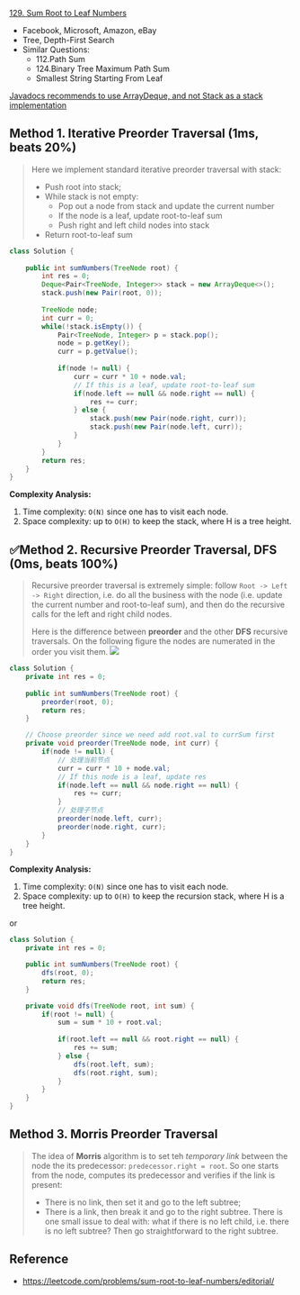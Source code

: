 [129. Sum Root to Leaf Numbers](https://leetcode.com/problems/sum-root-to-leaf-numbers/)

* Facebook, Microsoft, Amazon, eBay
* Tree, Depth-First Search
* Similar Questions:
    * 112.Path Sum
    * 124.Binary Tree Maximum Path Sum
    * Smallest String Starting From Leaf
    
[Javadocs recommends to use ArrayDeque, and not Stack as a stack implementation](https://docs.oracle.com/javase/8/docs/api/java/util/ArrayDeque.html)
    
## Method 1. Iterative Preorder Traversal (1ms, beats 20%)
> Here we implement standard iterative preorder traversal with stack:
> * Push root into stack;
> * While stack is not empty:
>   * Pop out a node from stack and update the current number
>   * If the node is a leaf, update root-to-leaf sum
>   * Push right and left child nodes into stack
> * Return root-to-leaf sum

```java 
class Solution {
    
    public int sumNumbers(TreeNode root) {
        int res = 0;
        Deque<Pair<TreeNode, Integer>> stack = new ArrayDeque<>();
        stack.push(new Pair(root, 0));
        
        TreeNode node;
        int curr = 0;
        while(!stack.isEmpty()) {
            Pair<TreeNode, Integer> p = stack.pop();
            node = p.getKey();
            curr = p.getValue();
            
            if(node != null) {
                curr = curr * 10 + node.val;
                // If this is a leaf, update root-to-leaf sum
                if(node.left == null && node.right == null) {
                    res += curr;
                } else {
                    stack.push(new Pair(node.right, curr));
                    stack.push(new Pair(node.left, curr));
                }
            }
        }
        return res;
    }
}
```
**Complexity Analysis:**
1. Time complexity: `O(N)` since one has to visit each node.
2. Space complexity: up to `O(H)` to keep the stack, where H is a tree height.


## ✅Method 2. Recursive Preorder Traversal, DFS (0ms, beats 100%)
> Recursive preorder traversal is extremely simple: follow `Root -> Left -> Right` direction, i.e. do all the business with the node
> (i.e. update the current number and root-to-leaf sum), and then do the recursive calls for the left and right child nodes.
>
> Here is the difference between **preorder** and the other **DFS** recursive traversals. On the following figure the nodes are numerated in the order you visit them.
![](images/129_ddfs2.png)
```java 
class Solution {
    private int res = 0;
    
    public int sumNumbers(TreeNode root) {
        preorder(root, 0);
        return res;
    }

    // Choose preorder since we need add root.val to currSum first
    private void preorder(TreeNode node, int curr) {
        if(node != null) {
            // 处理当前节点
            curr = curr * 10 + node.val;
            // If this node is a leaf, update res
            if(node.left == null && node.right == null) {
                res += curr;
            }
            // 处理子节点
            preorder(node.left, curr);
            preorder(node.right, curr);
        }
    }
}
```
**Complexity Analysis:**
1. Time complexity: `O(N)` since one has to visit each node.
2. Space complexity: up to `O(H)` to keep the recursion stack, where H is a tree height.

or
```java
class Solution {
    private int res = 0;

    public int sumNumbers(TreeNode root) {
        dfs(root, 0);
        return res;
    }

    private void dfs(TreeNode root, int sum) {
        if(root != null) {
            sum = sum * 10 + root.val;
            
            if(root.left == null && root.right == null) {
                res += sum;
            } else {
                dfs(root.left, sum);
                dfs(root.right, sum);
            }
        }
    }
}
```


## Method 3. Morris Preorder Traversal
> The idea of **Morris** algorithm is to set teh *temporary link* between the node the its predecessor: 
> `predecessor.right = root`. So one starts from the node, computes its predecessor and verifies if the link is present:
> * There is no link, then set it and go to the left subtree;
> * There is a link, then break it and go to the right subtree.
> There is one small issue to deal with: what if there is no left child, i.e. there is no left subtree? Then go straightforward to the right subtree.


## Reference
* https://leetcode.com/problems/sum-root-to-leaf-numbers/editorial/